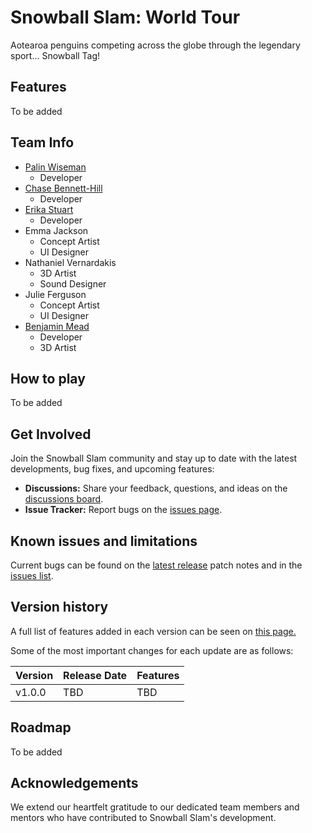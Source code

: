 # Snowball Slam: World Tour

<!--- Need a pic here --->

Aotearoa penguins competing across the globe through the legendary sport... Snowball Tag!

## Features

To be added

<!--- Add the info from the presentation --->

## Team Info

<!--- Do design team want links to something other than GitHub? --->
- [Palin Wiseman](https://github.com/PBWiseman)
  - Developer
- [Chase Bennett-Hill](https://github.com/ChaseBENNC9)
  - Developer
- [Erika Stuart](https://github.com/erokasyuart)
  - Developer
- Emma Jackson
  - Concept Artist
  - UI Designer
- Nathaniel Vernardakis
  - 3D Artist
  - Sound Designer
- Julie Ferguson
  - Concept Artist
  - UI Designer
- [Benjamin Mead](https://github.com/bean00173)
  - Developer
  - 3D Artist

## How to play

To be added
<!--- Add the info from the presentation 

| Action                    | Key/Button             |
|---------------------------|------------------------|
| Action                   | Key                      | --->

## Get Involved

Join the Snowball Slam community and stay up to date with the latest developments, bug fixes, and upcoming features:

- **Discussions:** Share your feedback, questions, and ideas on the [discussions board](https://github.com/PBWiseman/Snowball-Slam-World-Tour/discussions).
- **Issue Tracker:** Report bugs on the [issues page](https://github.com/PBWiseman/Snowball-Slam-World-Tour/issues).

## Known issues and limitations

Current bugs can be found on the [latest release](https://github.com/PBWiseman/Snowball-Slam-World-Tour/releases/latest) patch notes and in the [issues list](https://github.com/PBWiseman/Snowball-Slam-World-Tour/issues?q=is%3Aopen+label%3Abug+is%3Aissue).

## Version history

A full list of features added in each version can be seen on [this page.](https://github.com/PBWiseman/Snowball-Slam-World-Tour/releases)

Some of the most important changes for each update are as follows:

| Version   | Release Date | Features                                           |
|-----------|--------------|----------------------------------------------------|
| v1.0.0    | TBD   | TBD     |

## Roadmap

To be added
<!--- Add the info from the presentation --->

## Acknowledgements

We extend our heartfelt gratitude to our dedicated team members and mentors who have contributed to Snowball Slam's development.

<!--- ## Credits

If we need to credit any outside sources --->
